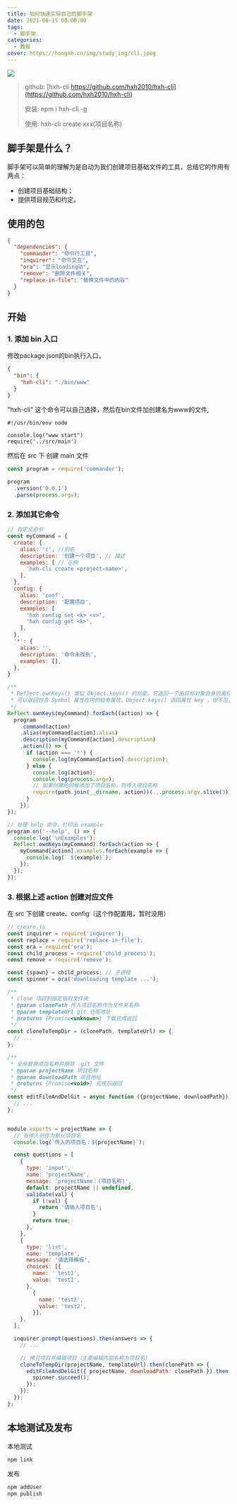 ```yaml
---
title: 如何快速实现自己的脚手架
date: 2021-06-15 00:00:00
tags:
  - 脚手架
categories:
  - 教程
cover: https://hongxh.cn/img/study_img/cli.jpeg
---
```


![](https://hongxh.cn/img/study_img/cli.jpeg)

> github: [hxh-cli https://github.com/hxh2010/hxh-cli](https://github.com/hxh2010/hxh-cli)
> 
> 安装: npm i hxh-cli -g
> 
> 使用: hxh-cli create xxx(项目名称)


## 脚手架是什么？
脚手架可以简单的理解为是自动为我们创建项目基础文件的工具，总结它的作用有两点：
- 创建项目基础结构；
- 提供项目规范和约定。

## 使用的包
```json
{
  "dependencies": {
    "commander": "命令行工具",
    "inquirer": "命令交互",
    "ora": "显示loading动",
    "remove": "删除文件相关",
    "replace-in-file": "替换文件中的内容"
  }
}
```

## 开始

### 1. 添加 bin 入口
修改package.json的bin执行入口，

```json
{
  "bin": {
    "hxh-cli": "./bin/www"
  }
}
```
"hxh-cli" 这个命令可以自己选择，然后在bin文件加创建名为www的文件,

```
#!/usr/bin/env node

console.log("www start")
require('../src/main')
```

然后在 src 下 创建 main 文件

```javascript
const program = require('commander');

program
  .version('0.0.1')
  .parse(process.argv);
```

### 2. 添加其它命令

```javascript
// 自定义命令
const myCommand = {
  create: {
    alias: 'c', //别名
    description: '创建一个项目', // 描述
    examples: [ // 示例
      'hxh-cli create <project-name>',
    ],
  },
  config: {
    alias: 'conf',
    description: '配置项目',
    examples: [
      'hxh config set <k> <v>',
      'hxh config get <k>',
    ],
  },
  '*': {
    alias: '',
    description: '命令未找到',
    examples: [],
  },
}

/**
 * Reflect.ownKeys() 类似 Object.keys() 的功能。它返回一个由目标对象自身的属性键组成的数组。
 * 可以返回包含 Symbol 属性在内的自有属性。Object.keys() 返回属性 key ，但不包含不可枚举的属性。
 */
Reflect.ownKeys(myCommand).forEach((action) => {
  program
    .command(action)
    .alias(myCommand[action].alias)
    .description(myCommand[action].description)
    .action(() => {
      if (action === '*') {
        console.log(myCommand[action].description);
      } else {
        console.log(action);
        console.log(process.argv);
        // 如果创建的时候添加了项目名称，则传入项目名称
        require(path.join(__dirname, action))(...process.argv.slice(3))
      }
    });
});

// 处理 help 命令，打印出 example
program.on('--help', () => {
  console.log('\nExamples');
  Reflect.ownKeys(myCommand).forEach(action => {
    myCommand[action].examples.forEach(example => {
      console.log(` ${example}`);
    });
  });
});
```

### 3. 根据上述 action 创建对应文件 
在 src 下创建 create、config（这个作配置用，暂时没用）

```javascript
// creare.js
const inquirer = require('inquirer');
const replace = require('replace-in-file');
const ora = require('ora');
const child_process = require('child_process');
const remove = require('remove');

const {spawn} = child_process; // 子进程
const spinner = ora('downloading template ...');

/**
 * clone 项目到指定临时文件夹
 * @param clonePath 传入项目名称作为文件夹名称
 * @param templateUrl git 仓库地址
 * @returns {Promise<unknown>} 下载完成返回
 */
const cloneToTempDir = (clonePath, templateUrl) => {
  // ...
};

/**
 * 全局替换项目名称并删除 .git 文件
 * @param projectName 项目名称
 * @param downloadPath 项目地址
 * @returns {Promise<void>} 完成后返回
 */
const editFileAndDelGit = async function ({projectName, downloadPath}) {
  // ...
};


module.exports = projectName => {
  // 有传入则作为默认项目名
  console.log(`传入的项目名：${projectName}`);

  const questions = [
    {
      type: 'input',
      name: 'projectName',
      message: 'projectName：(项目名称)',
      default: projectName || undefined,
      validate(val) {
        if (!val) {
          return '请输入项目名';
        }
        return true;
      },
    },
    {
      type: 'list',
      name: 'template',
      message: '请选择模板',
      choices: [{
        name: ' test1',
        value: 'test1',
      },
        {
          name: 'test2',
          value: 'test2',
        }],
    },
  ];

  inquirer.prompt(questions).then(answers => {
    // ...

    // 拷贝项目并编辑项目（主要编辑内部名称为项目名）
    cloneToTempDir(projectName, templateUrl).then(clonePath => {
      editFileAndDelGit({ projectName, downloadPath: clonePath }).then(() => {
        spinner.succeed();
      });
    });
  });
};

```

## 本地测试及发布

本地测试
```bash
npm link
```

发布
```bash
npm addUser
npm publish
```
